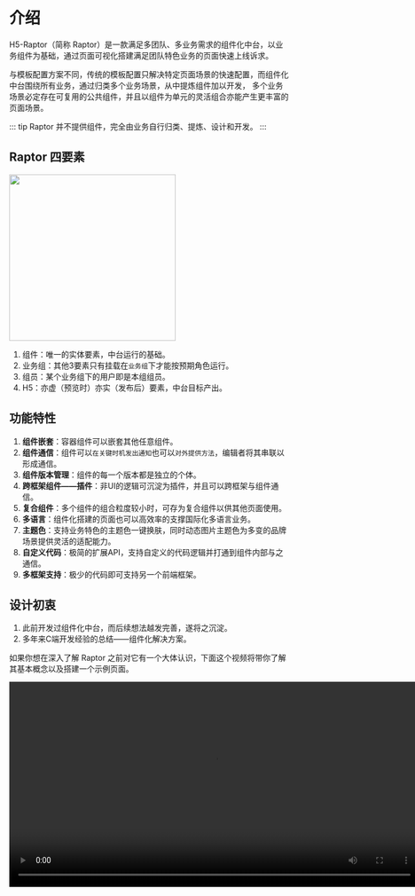# 介绍
H5-Raptor（简称 Raptor）是一款满足多团队、多业务需求的组件化中台，以业务组件为基础，通过页面可视化搭建满足团队特色业务的页面快速上线诉求。

与模板配置方案不同，传统的模板配置只解决特定页面场景的快速配置，而组件化中台围绕所有业务，通过归类多个业务场景，从中提炼组件加以开发，
多个业务场景必定存在可复用的公共组件，并且以组件为单元的灵活组合亦能产生更丰富的页面场景。

::: tip
Raptor 并不提供组件，完全由业务自行归类、提炼、设计和开发。
:::

## Raptor 四要素
<img src="https://p9-juejin.byteimg.com/tos-cn-i-k3u1fbpfcp/d0bd5320b7454264933781367cede4bf~tplv-k3u1fbpfcp-watermark.image" width="300px" />

1. 组件：唯一的实体要素，中台运行的基础。
2. 业务组：其他3要素只有挂载在`业务组`下才能按预期角色运行。
3. 组员：某个业务组下的用户即是本组组员。
4. H5：亦虚（预览时）亦实（发布后）要素，中台目标产出。

## 功能特性

1. **组件嵌套**：容器组件可以嵌套其他任意组件。
2. **组件通信**：组件可以`在关键时机发出通知`也可以`对外提供方法`，编辑者将其串联以形成通信。
3. **组件版本管理**：组件的每一个版本都是独立的个体。
4. **跨框架组件——插件**：非UI的逻辑可沉淀为插件，并且可以跨框架与组件通信。
5. **复合组件**：多个组件的组合粒度较小时，可存为复合组件以供其他页面使用。
6. **多语言**：组件化搭建的页面也可以高效率的支撑国际化多语言业务。
7. **主题色**：支持业务特色的主题色一键换肤，同时动态图片主题色为多变的品牌场景提供灵活的适配能力。
8. **自定义代码**：极简的扩展API，支持自定义的代码逻辑并打通到组件内部与之通信。
9. **多框架支持**：极少的代码即可支持另一个前端框架。

## 设计初衷
1. 此前开发过组件化中台，而后续想法越发完善，遂将之沉淀。
2. 多年来C端开发经验的总结——组件化解决方案。

如果你想在深入了解 Raptor 之前对它有一个大体认识，下面这个视频将带你了解其基本概念以及搭建一个示例页面。

<video width="740px" controls="controls" src="https://raptor-1254302757.cos.ap-guangzhou.myqcloud.com/website/video/base.mp4" />

::: tip
官方指南假设你已了解关于组件化、低码和可视化相关知识。如果你此前从未有过接触，可以先行了解后再回顾本指南。
:::
